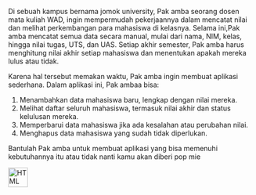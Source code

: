 Di sebuah kampus bernama jomok university, Pak amba seorang dosen mata kuliah WAD, ingin mempermudah pekerjaannya dalam mencatat nilai dan melihat perkembangan para mahasiswa di kelasnya. Selama ini,Pak amba mencatat semua data secara manual, mulai dari nama, NIM, kelas, hingga nilai tugas, UTS, dan UAS. Setiap akhir semester, Pak amba harus menghitung nilai akhir setiap mahasiswa dan menentukan apakah mereka lulus atau tidak.

Karena hal tersebut memakan waktu, Pak amba ingin membuat aplikasi sederhana. Dalam aplikasi ini, Pak ambaa bisa:

1. Menambahkan data mahasiswa baru, lengkap dengan nilai mereka.
2. Melihat daftar seluruh mahasiswa, termasuk nilai akhir dan status kelulusan mereka.
3. Memperbarui data mahasiswa jika ada kesalahan atau perubahan nilai.
4. Menghapus data mahasiswa yang sudah tidak diperlukan.

Bantulah Pak amba untuk membuat aplikasi yang bisa memenuhi kebutuhannya itu atau tidak nanti kamu akan diberi pop mie

<img align="center" alt="HTML" height="40" width="auto" src="https://www.popmie.com/uploads/product/rasa-ayam-bawang_text.png">

